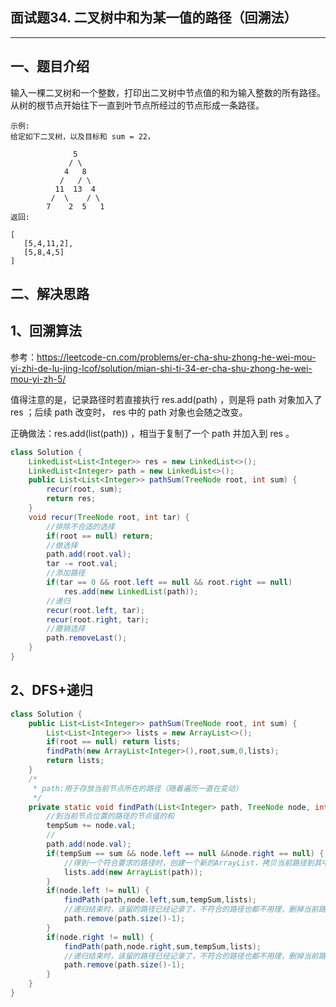 ## 面试题34. 二叉树中和为某一值的路径（回溯法）

---

## 一、题目介绍

输入一棵二叉树和一个整数，打印出二叉树中节点值的和为输入整数的所有路径。从树的根节点开始往下一直到叶节点所经过的节点形成一条路径。


```
示例:
给定如下二叉树，以及目标和 sum = 22，

              5
             / \
            4   8
           /   / \
          11  13  4
         /  \    / \
        7    2  5   1
返回:

[
   [5,4,11,2],
   [5,8,4,5]
]

```

## 二、解决思路

## 1、回溯算法

参考：https://leetcode-cn.com/problems/er-cha-shu-zhong-he-wei-mou-yi-zhi-de-lu-jing-lcof/solution/mian-shi-ti-34-er-cha-shu-zhong-he-wei-mou-yi-zh-5/ <br>

值得注意的是，记录路径时若直接执行 res.add(path) ，则是将 path 对象加入了 res ；后续 path 改变时， res 中的 path 对象也会随之改变。

正确做法：res.add(list(path)) ，相当于复制了一个 path 并加入到 res 。



```java
class Solution {
    LinkedList<List<Integer>> res = new LinkedList<>();
    LinkedList<Integer> path = new LinkedList<>();
    public List<List<Integer>> pathSum(TreeNode root, int sum) {
        recur(root, sum);
        return res;
    }
    void recur(TreeNode root, int tar) {
        //排除不合适的选择
        if(root == null) return;
        //做选择
        path.add(root.val);
        tar -= root.val;
        //添加路径
        if(tar == 0 && root.left == null && root.right == null)
            res.add(new LinkedList(path));
        //递归
        recur(root.left, tar);
        recur(root.right, tar);
        //撤销选择
        path.removeLast();
    }
}
```

## 2、DFS+递归

```java
class Solution {
	public List<List<Integer>> pathSum(TreeNode root, int sum) {
		List<List<Integer>> lists = new ArrayList<>();
		if(root == null) return lists;
		findPath(new ArrayList<Integer>(),root,sum,0,lists);
		return lists;
	}
	/*
	 * path:用于存放当前节点所在的路径（随着遍历一直在变动）
	 */
	private static void findPath(List<Integer> path, TreeNode node, int sum, int tempSum,List<List<Integer>> lists) {
		//到当前节点位置的路径的节点值的和
		tempSum += node.val;
		//
		path.add(node.val);
		if(tempSum == sum && node.left == null &&node.right == null) {
			//得到一个符合要求的路径时，创建一个新的ArrayList，拷贝当前路径到其中，并添加到lists中
			lists.add(new ArrayList(path));
		}
		if(node.left != null) {
			findPath(path,node.left,sum,tempSum,lists);
			//递归结束时，该留的路径已经记录了，不符合的路径也都不用理，删掉当前路径节点的值
			path.remove(path.size()-1);
		}
		if(node.right != null) {
			findPath(path,node.right,sum,tempSum,lists);
			//递归结束时，该留的路径已经记录了，不符合的路径也都不用理，删掉当前路径节点的值
			path.remove(path.size()-1);
		}
	}
}

```